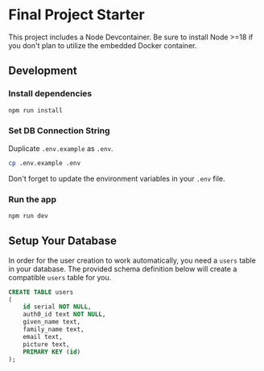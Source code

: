 # Final Project Starter

This project includes a Node Devcontainer. Be sure to install Node >=18 if you don't plan to utilize the embedded Docker container.

## Development

### Install dependencies

```bash
npm run install
```

### Set DB Connection String
Duplicate `.env.example` as `.env`.
```bash 
cp .env.example .env
```

Don't forget to update the environment variables in your `.env` file.

### Run the app

```bash
npm run dev
```

## Setup Your Database

In order for the user creation to work automatically, you need a `users` table in your database. The provided schema definition below will create a compatible `users` table for you.

```sql
CREATE TABLE users
(
    id serial NOT NULL,
    auth0_id text NOT NULL,
    given_name text,
    family_name text,
    email text,
    picture text,
    PRIMARY KEY (id)
);
```
